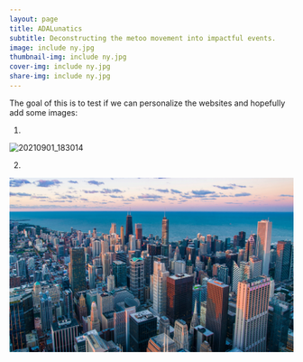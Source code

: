 ```yaml
---
layout: page
title: ADALunatics
subtitle: Deconstructing the metoo movement into impactful events. 
image: include ny.jpg 
thumbnail-img: include ny.jpg 
cover-img: include ny.jpg
share-img: include ny.jpg
---
```


The goal of this is to test if we can personalize the websites and hopefully add some images:

1)

![20210901_183014](https://user-images.githubusercontent.com/65892642/145226409-c5993575-1bca-4a72-a5e5-d55359039b03.jpg)

2)

<!---_(Figure showing the city of New York and used as a test)!_-->

![](/_includes/imgs/ny.jpg) 

